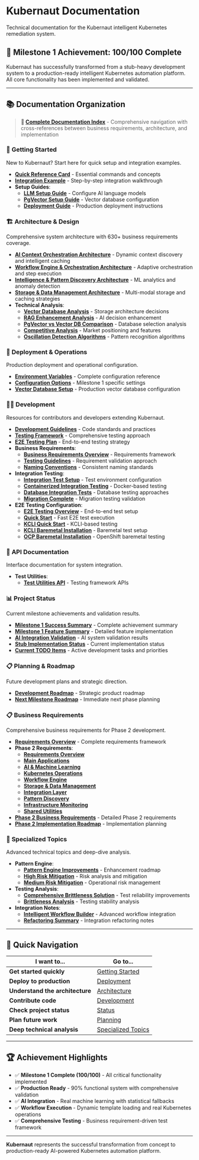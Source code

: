 # Kubernaut Documentation

Technical documentation for the Kubernaut intelligent Kubernetes remediation system.

## 🎉 **Milestone 1 Achievement: 100/100 Complete**

Kubernaut has successfully transformed from a stub-heavy development system to a production-ready intelligent Kubernetes automation platform. All core functionality has been implemented and validated.

---

## 📚 **Documentation Organization**

> **📖 [Complete Documentation Index](DOCUMENTATION_INDEX.md)** - Comprehensive navigation with cross-references between business requirements, architecture, and implementation

### 🚀 **Getting Started**
New to Kubernaut? Start here for quick setup and integration examples.

- **[Quick Reference Card](getting-started/QUICK_REFERENCE_CARD.md)** - Essential commands and concepts
- **[Integration Example](getting-started/INTEGRATION_EXAMPLE.md)** - Step-by-step integration walkthrough
- **Setup Guides**:
  - **[LLM Setup Guide](getting-started/setup/LLM_SETUP_GUIDE.md)** - Configure AI language models
  - **[PgVector Setup Guide](getting-started/setup/PGVECTOR_SETUP_GUIDE.md)** - Vector database configuration
  - **[Deployment Guide](getting-started/setup/DEPLOYMENT.md)** - Production deployment instructions

### 🏗️ **Architecture & Design**
Comprehensive system architecture with 630+ business requirements coverage.

- **[AI Context Orchestration Architecture](architecture/AI_CONTEXT_ORCHESTRATION_ARCHITECTURE.md)** - Dynamic context discovery and intelligent caching
- **[Workflow Engine & Orchestration Architecture](architecture/WORKFLOW_ENGINE_ORCHESTRATION_ARCHITECTURE.md)** - Adaptive orchestration and step execution
- **[Intelligence & Pattern Discovery Architecture](architecture/INTELLIGENCE_PATTERN_DISCOVERY_ARCHITECTURE.md)** - ML analytics and anomaly detection
- **[Storage & Data Management Architecture](architecture/STORAGE_DATA_MANAGEMENT_ARCHITECTURE.md)** - Multi-modal storage and caching strategies
- **Technical Analysis**:
  - **[Vector Database Analysis](architecture/analysis/VECTOR_DATABASE_ANALYSIS.md)** - Storage architecture decisions
  - **[RAG Enhancement Analysis](architecture/analysis/RAG_ENHANCEMENT_ANALYSIS.md)** - AI decision enhancement
  - **[PgVector vs Vector DB Comparison](architecture/analysis/PGVECTOR_VS_VECTOR_DB_ANALYSIS.md)** - Database selection analysis
  - **[Competitive Analysis](architecture/analysis/COMPETITIVE_ANALYSIS.md)** - Market positioning and features
  - **[Oscillation Detection Algorithms](architecture/analysis/OSCILLATION_DETECTION_ALGORITHMS.md)** - Pattern recognition algorithms

### 🚀 **Deployment & Operations**
Production deployment and operational configuration.

- **[Environment Variables](deployment/ENVIRONMENT_VARIABLES.md)** - Complete configuration reference
- **[Configuration Options](deployment/MILESTONE_1_CONFIGURATION_OPTIONS.md)** - Milestone 1 specific settings
- **[Vector Database Setup](deployment/VECTOR_DATABASE_SETUP.md)** - Production vector database configuration

### 👨‍💻 **Development**
Resources for contributors and developers extending Kubernaut.

- **[Development Guidelines](development/development_guidelines.md)** - Code standards and practices
- **[Testing Framework](TESTING_FRAMEWORK.md)** - Comprehensive testing approach
- **[E2E Testing Plan](development/E2E_TESTING_PLAN.md)** - End-to-end testing strategy
- **Business Requirements**:
  - **[Business Requirements Overview](development/business-requirements/README.md)** - Requirements framework
  - **[Testing Guidelines](development/business-requirements/TESTING_GUIDELINES.md)** - Requirement validation approach
  - **[Naming Conventions](development/business-requirements/NAMING_CONVENTIONS.md)** - Consistent naming standards
- **Integration Testing**:
  - **[Integration Test Setup](development/integration-testing/INTEGRATION_TEST_SETUP.md)** - Test environment configuration
  - **[Containerized Integration Testing](development/integration-testing/CONTAINERIZED_INTEGRATION_TESTING.md)** - Docker-based testing
  - **[Database Integration Tests](development/integration-testing/DATABASE_INTEGRATION_TESTS.md)** - Database testing approaches
  - **[Migration Complete](development/integration-testing/MIGRATION_COMPLETE.md)** - Migration testing validation
- **E2E Testing Configuration**:
  - **[E2E Testing Overview](development/e2e-testing/README.md)** - End-to-end test setup
  - **[Quick Start](development/e2e-testing/QUICK_START.md)** - Fast E2E test execution
  - **[KCLI Quick Start](development/e2e-testing/KCLI_QUICK_START.md)** - KCLI-based testing
  - **[KCLI Baremetal Installation](development/e2e-testing/KCLI_BAREMETAL_INSTALLATION_GUIDE.md)** - Baremetal test setup
  - **[OCP Baremetal Installation](development/e2e-testing/OCP_BAREMETAL_INSTALLATION_GUIDE.md)** - OpenShift baremetal testing

### 📡 **API Documentation**
Interface documentation for system integration.

- **Test Utilities**:
  - **[Test Utilities API](api/testutil/README.md)** - Testing framework APIs

### 📊 **Project Status**
Current milestone achievements and validation results.

- **[Milestone 1 Success Summary](status/MILESTONE_1_SUCCESS_SUMMARY.md)** - Complete achievement summary
- **[Milestone 1 Feature Summary](status/MILESTONE_1_FEATURE_SUMMARY.md)** - Detailed feature implementation
- **[AI Integration Validation](status/AI_INTEGRATION_VALIDATION.md)** - AI system validation results
- **[Stub Implementation Status](status/STUB_IMPLEMENTATION_STATUS.md)** - Current implementation status
- **[Current TODO Items](status/TODO.md)** - Active development tasks and priorities

### 📋 **Planning & Roadmap**
Future development plans and strategic direction.

- **[Development Roadmap](planning/ROADMAP.md)** - Strategic product roadmap
- **[Next Milestone Roadmap](planning/ROADMAP_NEXT_MILESTONE.md)** - Immediate next phase planning

### 📋 **Business Requirements**
Comprehensive business requirements for Phase 2 development.

- **[Requirements Overview](requirements/README.md)** - Complete requirements framework
- **Phase 2 Requirements**:
  - **[Requirements Overview](requirements/00_REQUIREMENTS_OVERVIEW.md)**
  - **[Main Applications](requirements/01_MAIN_APPLICATIONS.md)**
  - **[AI & Machine Learning](requirements/02_AI_MACHINE_LEARNING.md)**
  - **[Kubernetes Operations](requirements/03_PLATFORM_KUBERNETES_OPERATIONS.md)**
  - **[Workflow Engine](requirements/04_WORKFLOW_ENGINE_ORCHESTRATION.md)**
  - **[Storage & Data Management](requirements/05_STORAGE_DATA_MANAGEMENT.md)**
  - **[Integration Layer](requirements/06_INTEGRATION_LAYER.md)**
  - **[Pattern Discovery](requirements/07_INTELLIGENCE_PATTERN_DISCOVERY.md)**
  - **[Infrastructure Monitoring](requirements/08_INFRASTRUCTURE_MONITORING.md)**
  - **[Shared Utilities](requirements/09_SHARED_UTILITIES_COMMON.md)**
- **[Phase 2 Business Requirements](requirements/PHASE_2_BUSINESS_REQUIREMENTS.md)** - Detailed Phase 2 requirements
- **[Phase 2 Implementation Roadmap](requirements/PHASE_2_IMPLEMENTATION_ROADMAP.md)** - Implementation planning

### 🔬 **Specialized Topics**
Advanced technical topics and deep-dive analysis.

- **Pattern Engine**:
  - **[Pattern Engine Improvements](specialized/pattern-engine/PATTERN_ENGINE_IMPROVEMENTS.md)** - Enhancement roadmap
  - **[High Risk Mitigation](specialized/pattern-engine/PATTERN_ENGINE_HIGH_RISK_MITIGATION.md)** - Risk analysis and mitigation
  - **[Medium Risk Mitigation](specialized/pattern-engine/PATTERN_ENGINE_MEDIUM_RISK_MITIGATION.md)** - Operational risk management
- **Testing Analysis**:
  - **[Comprehensive Brittleness Solution](specialized/testing-analysis/COMPREHENSIVE_BRITTLENESS_SOLUTION.md)** - Test reliability improvements
  - **[Brittleness Analysis](specialized/testing-analysis/BRITTLENESS_ANALYSIS_AND_SOLUTIONS.md)** - Testing stability analysis
- **Integration Notes**:
  - **[Intelligent Workflow Builder](specialized/integration-notes/README_INTELLIGENT_WORKFLOW_BUILDER.md)** - Advanced workflow integration
  - **[Refactoring Summary](specialized/integration-notes/REFACTORING_SUMMARY.md)** - Integration refactoring notes

---

## 🎯 **Quick Navigation**

| I want to... | Go to... |
|---------------|----------|
| **Get started quickly** | [Getting Started](getting-started/) |
| **Deploy to production** | [Deployment](deployment/) |
| **Understand the architecture** | [Architecture](ARCHITECTURE.md) |
| **Contribute code** | [Development](development/) |
| **Check project status** | [Status](status/) |
| **Plan future work** | [Planning](planning/) |
| **Deep technical analysis** | [Specialized Topics](specialized/) |

---

## 🏆 **Achievement Highlights**

- ✅ **Milestone 1 Complete (100/100)** - All critical functionality implemented
- ✅ **Production Ready** - 90% functional system with comprehensive validation
- ✅ **AI Integration** - Real machine learning with statistical fallbacks
- ✅ **Workflow Execution** - Dynamic template loading and real Kubernetes operations
- ✅ **Comprehensive Testing** - Business requirement-driven test framework

---

**Kubernaut** represents the successful transformation from concept to production-ready AI-powered Kubernetes automation platform.